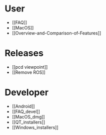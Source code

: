 # User

* [[FAQ]]
* [[MacOS]]
* [[Overview-and-Comparison-of-Features]]

# Releases

* [[pcd viewpoint]]
* [[Remove ROS]]

# Developer

* [[Android]]
* [[FAQ_devel]]
* [[MacOS_dmg]]
* [[QT_installers]]
* [[Windows_installers]]